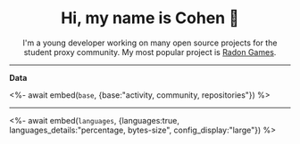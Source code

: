 <p align="center">
    <h1 align="center">Hi, my name is Cohen 👋</h1>
</p>

<p align="center">
    I'm a young developer working on many open source projects for the student proxy community. My most popular project is <a href="https://github.com/Radon-Games/Radon-Games">Radon Games</a>.
</p>

___
**Data**

<%- await embed(`base`, {base:"activity, community, repositories"}) %>

___

<%- await embed(`languages`, {languages:true, languages_details:"percentage, bytes-size", config_display:"large"}) %>
